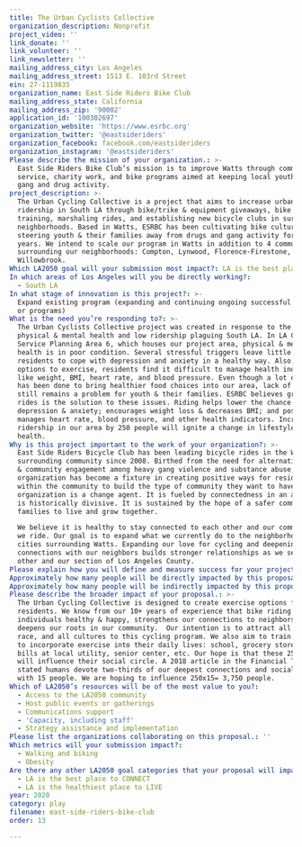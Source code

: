 ```yaml
---
title: The Urban Cyclists Collective
organization_description: Nonprofit
project_video: ''
link_donate: ''
link_volunteer: ''
link_newsletter: ''
mailing_address_city: Los Angeles
mailing_address_street: 1513 E. 103rd Street
ein: 27-1119835
organization_name: East Side Riders Bike Club
mailing_address_state: California
mailing_address_zip: '90002'
application_id: '100302697'
organization_website: 'https://www.esrbc.org'
organization_twitter: '@eastsideriders'
organization_facebook: facebook.com/eastsideriders
organization_instagram: '@eastsideriders'
Please describe the mission of your organization.: >-
  East Side Riders Bike Club’s mission is to improve Watts through community
  service, charity work, and bike programs aimed at keeping local youth out of
  gang and drug activity.
project_description: >-
  The Urban Cycling Collective is a project that aims to increase urban cycling
  ridership in South LA through bike/trike & equipment giveaways, bike safety
  training, marshaling rides, and establishing new bicycle clubs in surrounding
  neighborhoods. Based in Watts, ESRBC has been cultivating bike culture and
  steering youth & their families away from drugs and gang activity for over 10+
  years. We intend to scale our program in Watts in addition to 4 communities
  surrounding our neighborhoods: Compton, Lynwood, Florence-Firestone, and
  Willowbrook.
Which LA2050 goal will your submission most impact?: LA is the best place to PLAY
In which areas of Los Angeles will you be directly working?:
  - South LA
In what stage of innovation is this project?: >-
  Expand existing program (expanding and continuing ongoing successful projects
  or programs)
What is the need you’re responding to?: >-
  The Urban Cyclists Collective project was created in response to the poor
  physical & mental health and low ridership plaguing South LA. In LA County’s
  Service Planning Area 6, which houses our project area, physical & mental
  health is in poor condition. Several stressful triggers leave little room for
  residents to cope with depression and anxiety in a healthy way. Also, with few
  options to exercise, residents find it difficult to manage health indicators
  like weight, BMI, heart rate, and blood pressure. Even though a lot of work
  has been done to bring healthier food choices into our area, lack of exercise
  still remains a problem for youth & their families. ESRBC believes group bike
  rides is the solution to these issues. Riding helps lower the chance of
  depression & anxiety; encourages weight loss & decreases BMI; and positively
  manages heart rate, blood pressure, and other health indicators. Increasing
  ridership in our area by 250 people will ignite a change in lifestyle and
  health.
Why is this project important to the work of your organization?: >-
  East Side Riders Bicycle Club has been leading bicycle rides in the Watts and
  surrounding community since 2008. Birthed from the need for alternative social
  & community engagement among heavy gang violence and substance abuse, the
  organization has become a fixture in creating positive ways for residents
  within the community to build the type of community they want to have. Our
  organization is a change agent. It is fueled by connectedness in an area that
  is historically divisive. It is sustained by the hope of a safer community for
  families to live and grow together.

  We believe it is healthy to stay connected to each other and our community as
  we ride. Our goal is to expand what we currently do to the neighborhoods and
  cities surrounding Watts. Expanding our love for cycling and deepening our
  connections with our neighbors builds stronger relationships as we serve each
  other and our section of Los Angeles County. 
Please explain how you will define and measure success for your project.: "We envision our neighborhoods and the surrounding communities as interconnected places where youth and their families can live healthy lives biking. The goals to get there are: \n1. Recruit 250 participants ages 10 to 80 from the 5 communities.\n2. Give 50 bikes/trikes and equipment to participants in each community: Watts, Compton, Lynwood, Willowbrook, and Florence-Firestone.\n3. Hold month bike-related workshops, including bike safety, how to marshal a ride, and establishing a successful bicycle club.\n4. Collected the initial and subsequent physical health data: weight, BMI, blood pressure, resting rate and chest, waist, & hip circumference. Surveys regarding miles traveled and ride destinations, in addition to questions regarding mental health.\nWe are aiming for the following project outcomes:\nA.\t250 new urban bi-/tricyclists in our part of South LA County.\nB.\t4 new active bicycle clubs in South LA\nC.\tA riding average of 7 miles/week per person.\nD.\tAn average of 10 lbs weight loss per person\nE.\tAn average decrease of 2 BMI points\nF.\tDecrease in 5 inches of chests, hips, and waists\nG.\tAll participants’ blood pressure in a healthy range\nH.\t25% decrease in chronic depression, anxiety, and feelings of isolation\nI.\t50% increase of daily ridership."
Approximately how many people will be directly impacted by this proposal?: '250'
Approximately how many people will be indirectly impacted by this proposal?: '3750'
Please describe the broader impact of your proposal.: >-
  The Urban Cycling Collective is designed to create exercise options for
  residents. We know from our 10+ years of experience that bike riding keeps
  individuals healthy & happy, strengthens our connections to neighbors, and
  deepens our roots in our community.  Our intention is to attract all ages, all
  race, and all cultures to this cycling program. We also aim to train residents
  to incorporate exercise into their daily lives: school, grocery store, paying
  bills at local utility, senior center, etc. Our hope is that these 250 people
  will influence their social circle. A 2018 article in the Financial Times
  stated humans devote two-thirds of our deepest connections and social time
  with 15 people. We are hoping to influence 250x15= 3,750 people.
Which of LA2050’s resources will be of the most value to you?:
  - Access to the LA2050 community
  - Host public events or gatherings
  - Communications support
  - 'Capacity, including staff'
  - Strategy assistance and implementation
Please list the organizations collaborating on this proposal.: ''
Which metrics will your submission impact?:
  - Walking and biking
  - Obesity
Are there any other LA2050 goal categories that your proposal will impact?:
  - LA is the best place to CONNECT
  - LA is the healthiest place to LIVE
year: 2020
category: play
filename: east-side-riders-bike-club
order: 13

---
```

